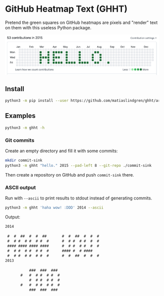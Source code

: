 # GitHub Heatmap Text (GHHT)

Pretend the green squares on GitHub heatmaps are pixels and "render" text on them with this useless Python package.

![alt](./img/screenshot.png "GitHub contribution heatmap for year 2015 with a pattern that spells out 'HELLO.' in capital letters in green colour")

## Install

```bash
python3 -m pip install --user https://github.com/matiaslindgren/ghht/archive/v0.5.0.zip
```

## Examples

```bash
python3 -m ghht -h
```

### Git commits

Create an empty directory and fill it with some commits:
```bash
mkdir commit-sink
python3 -m ghht "hello." 2015 --pad-left 8 --git-repo ./commit-sink
```
Then create a repository on GitHub and push `commit-sink` there.

### ASCII output

Run with `--ascii` to print results to stdout instead of generating commits.
```bash
python3 -m ghht 'haha wow! :DDD' 2014 --ascii
```
Output:
```
2014

 #  #  ##  #  #  ##       #  #  ##  #  #  #
 #  # #  # #  # #  #      #  # #  # #  #  #
 #### #### #### ####      #  # #  # #  #  #
 #  # #  # #  # #  #      #### #  # ####
 #  # #  # #  # #  #      #  #  ##  #  #  #
2013

           ###  ###  ###
       #   #  # #  # #  #
           #  # #  # #  #
       #   #  # #  # #  #
           ###  ###  ###
```
